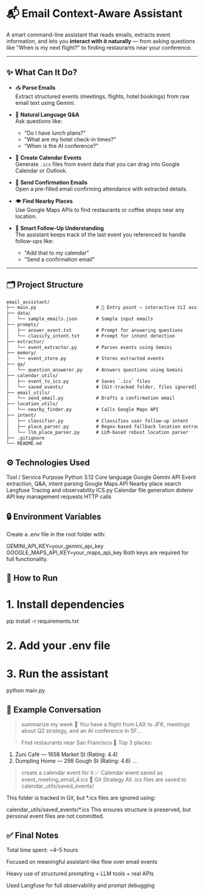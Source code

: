# 📬 Email Context-Aware Assistant

A smart command-line assistant that reads emails, extracts event information, and lets you **interact with it naturally** — from asking questions like "When is my next flight?" to finding restaurants near your conference.

---

## ✨ What Can It Do?

- 📥 **Parse Emails**  
  Extract structured events (meetings, flights, hotel bookings) from raw email text using Gemini.

- 💬 **Natural Language Q&A**  
  Ask questions like:
  - "Do I have lunch plans?"
  - "What are my hotel check-in times?"
  - "When is the AI conference?"

- 📅 **Create Calendar Events**  
  Generate `.ics` files from event data that you can drag into Google Calendar or Outlook.

- 📧 **Send Confirmation Emails**  
  Open a pre-filled email confirming attendance with extracted details.

- 🍽 **Find Nearby Places**  
  Use Google Maps APIs to find restaurants or coffee shops near any location.

- 🧠 **Smart Follow-Up Understanding**  
  The assistant keeps track of the last event you referenced to handle follow-ups like:
  - "Add that to my calendar"
  - "Send a confirmation email"

---

## 🗂 Project Structure

```txt
email_assistant/
├── main.py                      # 🔁 Entry point — interactive CLI assistant
├── data/
│   └── sample_emails.json       # Sample input emails
├── prompts/
│   ├── answer_event.txt         # Prompt for answering questions
│   └── classify_intent.txt      # Prompt for intent detection
├── extractor/
│   └── event_extractor.py       # Parses events using Gemini
├── memory/
│   └── event_store.py           # Stores extracted events
├── qa/
│   └── question_answerer.py     # Answers questions using Gemini
├── calendar_utils/
│   ├── event_to_ics.py          # Saves `.ics` files
│   └── saved_events/            # [Git-tracked folder, files ignored]
├── email_utils/
│   └── send_email.py            # Drafts a confirmation email
├── location_utils/
│   └── nearby_finder.py         # Calls Google Maps API
├── intent/
│   ├── classifier.py            # Classifies user follow-up intent
│   ├── place_parser.py          # Regex-based fallback location extractor
│   └── llm_place_parser.py      # LLM-based robust location parser
├── .gitignore
└── README.md
```

## ⚙️ Technologies Used
Tool / Service	Purpose
Python 3.12	Core language
Google Gemini API	Event extraction, Q&A, intent parsing
Google Maps API	Nearby place search
Langfuse	Tracing and observability
ICS.py	Calendar file generation
dotenv	API key management
requests	HTTP calls

## 🔒 Environment Variables
Create a .env file in the root folder with:

GEMINI_API_KEY=your_gemini_api_key
GOOGLE_MAPS_API_KEY=your_maps_api_key
Both keys are required for full functionality.

## 🧪 How to Run

# 1. Install dependencies
pip install -r requirements.txt

# 2. Add your .env file

# 3. Run the assistant
python main.py

## 📝 Example Conversation

> summarize my week
💬 You have a flight from LAX to JFK, meetings about Q2 strategy, and an AI conference in SF...

> Find restaurants near San Francisco
📍 Top 3 places:
1. Zuni Café — 1658 Market St (Rating: 4.4)
2. Dumpling Home — 298 Gough St (Rating: 4.6)
...

> create a calendar event for it
✅ Calendar event saved as event_meeting_email_4.ics
📁 Git Strategy
All .ics files are saved to calendar_utils/saved_events/

This folder is tracked in Git, but *.ics files are ignored using:

calendar_utils/saved_events/*.ics
This ensures structure is preserved, but personal event files are not committed.


## ✅ Final Notes
Total time spent: ~4–5 hours

Focused on meaningful assistant-like flow over email events

Heavy use of structured prompting + LLM tools + real APIs

Used Langfuse for full observability and prompt debugging
